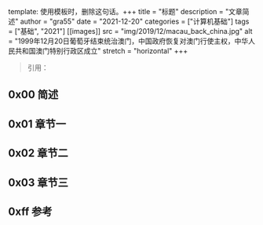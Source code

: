 template: 使用模板时，删除这句话。+++
title = "标题"
description = "文章简述"
author = "gra55"
date = "2021-12-20"
categories = ["计算机基础"]
tags = ["基础", "2021"]
[[images]]
  src = "img/2019/12/macau_back_china.jpg"
  alt = "1999年12月20日葡萄牙结束统治澳门，中国政府恢复对澳门行使主权，中华人民共和国澳门特别行政区成立"
  stretch = "horizontal"
+++

> 引用：

## 0x00 简述

## 0x01 章节一

## 0x02 章节二

## 0x03 章节三

## 0xff 参考
